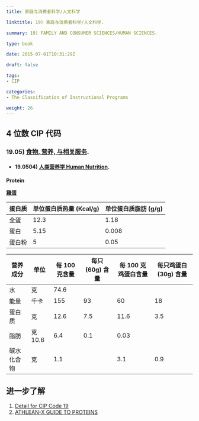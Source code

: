 ```yaml
---
title: 家庭与消费者科学/人文科学

linktitle: 19) 家庭与消费者科学/人文科学.

summary: 19) FAMILY AND CONSUMER SCIENCES/HUMAN SCIENCES.

type: book

date: 2015-07-01T10:31:29Z

draft: false

tags:
- CIP

categories:
- The Classification of Instructional Programs

weight: 26
---
```


## 4 位数 CIP 代码

### 19.05) [食物, 营养, 与相关服务](https://nces.ed.gov/ipeds/cipcode/cipdetail.aspx?y=56&cip=19.05).

- #### 19.0504) [人类营养学 Human Nutrition](https://nces.ed.gov/ipeds/cipcode/cipdetail.aspx?y=56&cip=19.0504).


**Protein**

[**雞蛋**](https://zh.wikipedia.org/zh-cn/雞蛋)

| 蛋白质 | 单位蛋白质热量 (Kcal/g) | 单位蛋白质脂肪 (g/g) |
| - | - | - |
| 全蛋 | 12.3 | 1.18 |
| 蛋白 | 5.15 | 0.008 |
| 蛋白粉 | 5 | 0.05 |

| 营养成分 | 单位 | 每 100 克含量 | 每只 (60g) 含量 | 每 100 克鸡蛋白含量 | 每只鸡蛋白 (30g) 含量 |
| - | - | - | - | - | - |
| 水 | 克 | 74.6 |
| 能量 | 千卡 | 155 | 93 | 60 | 18 |
| 蛋白质 | 克 | 12.6 | 7.5 | 11.6 | 3.5 |
| 脂肪 | 克	10.6 | 6.4 | 0.1 | 0.03 |
| 碳水化合物 | 克 | 1.1 | | 3.1 | 0.9 |

## 进一步了解

1. [Detail for CIP Code 19](https://nces.ed.gov/ipeds/cipcode/cipdetail.aspx?y=56&cip=19)
1. [ATHLEAN-X GUIDE TO PROTEINS](https://athleanx.com/protein)